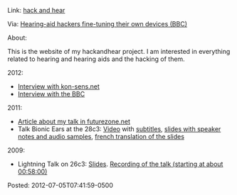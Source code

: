 <div id="wikitext">

Link: [hack and hear](http://blog.hackandhear.com/?page_id=2)

Via: [Hearing-aid hackers fine-tuning their own devices
(BBC)](http://www.bbc.com/news/technology-18690973)

<div class="vspace">

</div>

<div class="round lrindent quote">

About:

This is the website of my hackandhear project. I am interested in
everything related to hearing and hearing aids and the hacking of them.

2012:

<div class="vspace">

</div>

-   [Interview with
    kon-sens.net](http://www.kon-sens.net/index.php/10-fragen-an/hoergeraetetraeger/75-helga-velroyen.html)
-   [Interview with the
    BBC](http://www.bbc.com/news/technology-18690973)

2011:

<div class="vspace">

</div>

-   [Article about my talk in
    futurezone.net](http://futurezone.at/produkte/6593-kritik-an-herstellern-von-digitalen-hoerhilfen.php)
-   Talk Bionic Ears at the 28c3:
    [Video](http://blog.hackandhear.com/?p=93) with
    [subtitles](http://blog.hackandhear.com/?p=105), [slides with
    speaker notes and audio samples](http://blog.hackandhear.com/?p=79),
    [french translation of the
    slides](http://blog.hackandhear.com/?p=96)

2009:

<div class="vspace">

</div>

-   Lightning Talk on 26c3:
    [Slides](http://hackandhear.com/files/2009-12-28_Lightning_Talk_26c3.pdf).
    [Recording of the talk (starting at about
    00:58:00)](http://media.ccc.de/browse/congress/2009/26c3-3642-en-lightning_talks_-_day_2.html)

</div>

<div class="vspace">

</div>

<div style="display: none;">

Summary:A DIY Hearing Aid Project Parent:<span
class="wikiword">[SavedLinks](http://wiki.tamouse.org?n=SavedLinks.HomePage?action=print)</span>(.<span
class="wikiword">[HomePage](http://wiki.tamouse.org?n=SavedLinks.HomePage?action=print)</span>)
<span
class="wikiword">[IncludeMe](http://wiki.tamouse.org?n=SavedLinks.IncludeMe?action=edit)[?](http://wiki.tamouse.org?n=SavedLinks.IncludeMe?action=edit)</span>:[SavedLinks](http://wiki.tamouse.org?n=SavedLinks.HomePage?action=print)
Categories:[Links](http://wiki.tamouse.org?n=Category.Links) Tags:
hearing, hacking, DIY, disability

</div>

Posted: 2012-07-05T07:41:59-0500

<div class="vspace">

</div>

</div>
